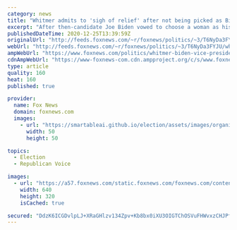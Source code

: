 ```yaml
---
category: news
title: "Whitmer admits to 'sigh of relief' after not being picked as Biden VP, though she would have said yes"
excerpt: "After then-candidate Joe Biden vowed to choose a woman as his running mate in the 2020 election, Michigan Gov. Gretchen Whitmer emerged as an early front-runner, but now that Biden has won, Whitmer admits she is glad she never got the call."
publishedDateTime: 2020-12-25T13:39:59Z
originalUrl: "http://feeds.foxnews.com/~r/foxnews/politics/~3/T6NyDa3FYJU/whitmer-biden-vice-president-relief"
webUrl: "http://feeds.foxnews.com/~r/foxnews/politics/~3/T6NyDa3FYJU/whitmer-biden-vice-president-relief"
ampWebUrl: "https://www.foxnews.com/politics/whitmer-biden-vice-president-relief.amp"
cdnAmpWebUrl: "https://www-foxnews-com.cdn.ampproject.org/c/s/www.foxnews.com/politics/whitmer-biden-vice-president-relief.amp"
type: article
quality: 160
heat: 160
published: true

provider:
  name: Fox News
  domain: foxnews.com
  images:
    - url: "https://smartableai.github.io/election/assets/images/organizations/foxnews.com-50x50.jpg"
      width: 50
      height: 50

topics:
  - Election
  - Republican Voice

images:
  - url: "https://a57.foxnews.com/static.foxnews.com/foxnews.com/content/uploads/2020/12/640/320/Gretchen-Whitmer-AP-e1608902899685.jpg?ve=1&tl=1"
    width: 640
    height: 320
    isCached: true

secured: "DdzK6ICGDvlpLJ+XRaGHlzv134Zpv+Kb8bx0iXU3OIGTChOSVuFHWvxzCHJPfctWl0gTwBHk2MRPPpSwex3QXGF+fSJvsi9oD2QsUXEzgFkp9/k7eNvmGxEHZ1PRiWwzE1CdCyMEp6ZaIzY58DwZueiXynLtKALtoFs0hSikVZfl4qa9gMXhid8RFthrg+3e3elXdN1EmFv4Mimayjl5iSKJIDmxOxmVJ9WY2QkjUtcA3VLjbDX9mqPzwLTLEKJtXjKeeEgEWUX+UgOQ261VQ26ZhWzdJ7HzjQxGsZ8aD90N18oejZ7KcXyuAWyedhy+qoq6GvGVNyIa5iDmKVZ9Zamefh2IBWlpDC+s1TmytVM=;wFUOn3nEDqgFz88m14l5oA=="
---
```



